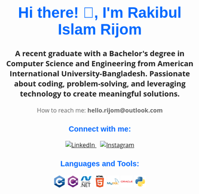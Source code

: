 <div style="text-align: center;">
  <h1 style="font-family: 'Raleway', sans-serif; font-size: 40px; color: #0069ff;">Hi there! 👋, I'm Rakibul Islam Rijom</h1>
  <h3 style="font-family: 'Open Sans', sans-serif; font-size: 20px; color: #222;">A recent graduate with a Bachelor's degree in Computer Science and Engineering from American International University-Bangladesh. Passionate about coding, problem-solving, and leveraging technology to create meaningful solutions.</h3>

  <p style="font-family: 'Open Sans', sans-serif; font-size: 16px; color: #666;"><i class="fas fa-envelope"></i> How to reach me: <b>hello.rijom@outlook.com</b></p>

  <h3 style="font-family: 'Raleway', sans-serif; font-size: 20px; color: #0069ff;">Connect with me:</h3>
  <p style="font-family: 'Open Sans', sans-serif; font-size: 16px; color: #666;">
    <a href="https://linkedin.com/in/rakibul-islam-rijom" target="_blank" style="margin-right: 10px;">
      <img src="https://raw.githubusercontent.com/rahuldkjain/github-profile-readme-generator/master/src/images/icons/Social/linked-in-alt.svg" alt="LinkedIn" height="30" width="30" />
    </a>
    <a href="https://instagram.com/rijom_" target="_blank">
      <img src="https://raw.githubusercontent.com/rahuldkjain/github-profile-readme-generator/master/src/images/icons/Social/instagram.svg" alt="Instagram" height="30" width="30" />
    </a>
  </p>

  <h3 style="font-family: 'Raleway', sans-serif; font-size: 20px; color: #0069ff;">Languages and Tools:</h3>
  <p style="font-family: 'Open Sans', sans-serif; font-size: 16px; color: #666;">
    <img src="https://raw.githubusercontent.com/devicons/devicon/master/icons/cplusplus/cplusplus-original.svg" alt="C++" width="32" height="32"/>
    <img src="https://raw.githubusercontent.com/devicons/devicon/master/icons/csharp/csharp-original.svg" alt="C#" width="32" height="32"/>
    <img src="https://raw.githubusercontent.com/devicons/devicon/master/icons/dot-net/dot-net-original-wordmark.svg" alt=".NET" width="32" height="32"/>
    <img src="https://raw.githubusercontent.com/devicons/devicon/master/icons/html5/html5-original-wordmark.svg" alt="HTML5" width="32" height="32"/>
    <img src="https://raw.githubusercontent.com/devicons/devicon/master/icons/mysql/mysql-original-wordmark.svg" alt="MySQL" width="32" height="32"/>
    <img src="https://raw.githubusercontent.com/devicons/devicon/master/icons/oracle/oracle-original.svg" alt="Oracle" width="32" height="32"/>
    <img src="https://raw.githubusercontent.com/devicons/devicon/master/icons/python/python-original.svg" alt="Python" width="32" height="32"/>
  </p>
</div>
